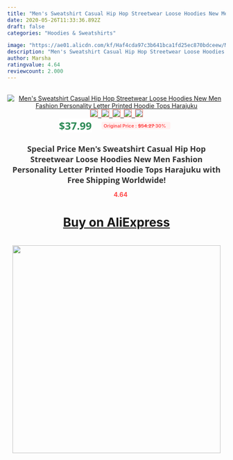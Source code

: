 ```yaml
---
title: "Men's Sweatshirt Casual Hip Hop Streetwear Loose Hoodies New Men Fashion Personality Letter Printed Hoodie Tops Harajuku"
date: 2020-05-26T11:33:36.892Z
draft: false
categories: "Hoodies & Sweatshirts"

image: "https://ae01.alicdn.com/kf/Haf4cda97c3b641bca1fd25ec870bdceew/Men-s-Sweatshirt-Casual-Hip-Hop-Streetwear-Loose-Hoodies-New-Men-Fashion-Personality-Letter-Printed-Hoodie.png_220x220.png"
description: "Men's Sweatshirt Casual Hip Hop Streetwear Loose Hoodies New Men Fashion Personality Letter Printed Hoodie Tops Harajuku"
author: Marsha
ratingvalue: 4.64
reviewcount: 2.000
---
```

<br>
<div style="text-align: center;">
<a href="https://s.click.aliexpress.com/e/_A3ApHF" target="_blank" rel="nofollow noopener noreferrer"><img alt="Men's Sweatshirt Casual Hip Hop Streetwear Loose Hoodies New Men Fashion Personality Letter Printed Hoodie Tops Harajuku" class="magnifier-image" src="https://ae01.alicdn.com/kf/Haf4cda97c3b641bca1fd25ec870bdceew/Men-s-Sweatshirt-Casual-Hip-Hop-Streetwear-Loose-Hoodies-New-Men-Fashion-Personality-Letter-Printed-Hoodie.png_220x220.png_640x640.jpg">
<br>
<img style="border:1px solid salmon" src="https://ae01.alicdn.com/kf/Haf4cda97c3b641bca1fd25ec870bdceew/Men-s-Sweatshirt-Casual-Hip-Hop-Streetwear-Loose-Hoodies-New-Men-Fashion-Personality-Letter-Printed-Hoodie.png_120x120.jpg">&nbsp;&nbsp;<img style="border:1px solid salmon" src="https://ae01.alicdn.com/kf/Hcebce48e58a546978aba3e7ce3535df6N/Men-s-Sweatshirt-Casual-Hip-Hop-Streetwear-Loose-Hoodies-New-Men-Fashion-Personality-Letter-Printed-Hoodie.jpg_120x120.jpg">&nbsp;&nbsp;<img style="border:1px solid salmon" src="https://ae01.alicdn.com/kf/He851edda4a224921bf9001bd76d652b2R/Men-s-Sweatshirt-Casual-Hip-Hop-Streetwear-Loose-Hoodies-New-Men-Fashion-Personality-Letter-Printed-Hoodie.jpg_120x120.jpg">&nbsp;&nbsp;<img style="border:1px solid salmon" src="https://ae01.alicdn.com/kf/H57a3f03e5b134a6694fa50fa68747ec7X/Men-s-Sweatshirt-Casual-Hip-Hop-Streetwear-Loose-Hoodies-New-Men-Fashion-Personality-Letter-Printed-Hoodie.jpg_120x120.jpg">&nbsp;&nbsp;<img style="border:1px solid salmon" src="https://ae01.alicdn.com/kf/Hd30ecb2b5e294d49b83857d6b37ca5eb6/Men-s-Sweatshirt-Casual-Hip-Hop-Streetwear-Loose-Hoodies-New-Men-Fashion-Personality-Letter-Printed-Hoodie.jpg_120x120.jpg"></a></div><br0>
<div style="text-align: center;"><span style="background-color: white; border: 0px; box-sizing: border-box; color: seagreen; display: inline-block; font-family: &quot;open sans&quot; , &quot;arial&quot; , &quot;helvetica&quot; , sans-serif , &quot;heiti&quot;; font-size: 24px; font-stretch: inherit; font-weight: 700; line-height: inherit; margin: 0px 10px 0px 0px; padding: 0px; vertical-align: middle;">$37.99 </span>
<span style="background: rgb(255 , 241 , 241); border-radius: 3px; border: 0px; box-sizing: border-box; color: #ff4747; display: inline-block; font-family: inherit; font-size: 12px; font-stretch: inherit; font-style: inherit; font-variant: inherit; font-weight: 600; line-height: inherit; margin: 0px; padding: 2px 5px; transform: scale(0.9); vertical-align: middle;">Original Price : <b style="text-decoration: line-through;">$54.27 </b> 30%&nbsp;&nbsp;</span></div>
<h1 style="color: #333333; display: inline-block; font-family: &quot;open sans&quot; , &quot;arial&quot; , &quot;helvetica&quot; , sans-serif , &quot;heiti&quot;; font-size: 18px; font-stretch: inherit; font-weight: 700; text-align: center;">Special Price Men's Sweatshirt Casual Hip Hop Streetwear Loose Hoodies New Men Fashion Personality Letter Printed Hoodie Tops Harajuku with Free Shipping Worldwide!</h1>
<div style="color: #ff4747; text-align: center;">
<img src="https://4.bp.blogspot.com/-M0ZcTcb-5uY/XleCXlxnR4I/AAAAAAAAAEc/OrjgMkXV1oMQFaCRZj5HQwOCBcu3w1FegCPcBGAYYCw/s1600/star.png" style="height: 15px;">&nbsp;<b>4.64</b></div>
<div class="button_cont" align="center"><a class="buynow_a" href="https://s.click.aliexpress.com/e/_A3ApHF" target="_blank" rel="nofollow noopener noreferrer"><H1>Buy on AliExpress</H1></a></div><br>
<div class="separator" style="clear: both; text-align: center;">
<img src="https://lh3.googleusercontent.com/-pTy5HemUv9M/XlePHvY0dAI/AAAAAAAAAE4/0nX5iRUoIWY8eMW9Dpxeirr157OZliDIgCLcBGAsYHQ/s1600/badge.gif" width="480">
</div>
